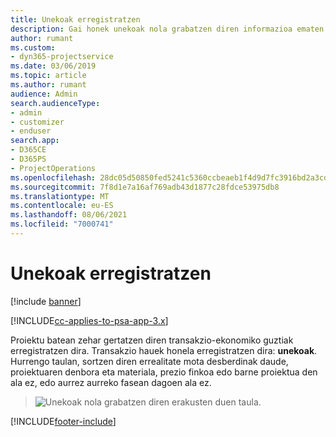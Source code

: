```yaml
---
title: Unekoak erregistratzen
description: Gai honek unekoak nola grabatzen diren informazioa ematen du.
author: rumant
ms.custom:
- dyn365-projectservice
ms.date: 03/06/2019
ms.topic: article
ms.author: rumant
audience: Admin
search.audienceType:
- admin
- customizer
- enduser
search.app:
- D365CE
- D365PS
- ProjectOperations
ms.openlocfilehash: 28dc05d50850fed5241c5360ccbeaeb1f4d9d7fc3916bd2a3cd1bb6f43457dd1
ms.sourcegitcommit: 7f8d1e7a16af769adb43d1877c28fdce53975db8
ms.translationtype: MT
ms.contentlocale: eu-ES
ms.lasthandoff: 08/06/2021
ms.locfileid: "7000741"
---
```

# <a name="recording-actuals"></a>Unekoak erregistratzen 

[!include [banner](../includes/psa-now-project-operations.md)]

[!INCLUDE[cc-applies-to-psa-app-3.x](../includes/cc-applies-to-psa-app-3x.md)]

Proiektu batean zehar gertatzen diren transakzio-ekonomiko guztiak erregistratzen dira. Transakzio hauek honela erregistratzen dira: **unekoak**. Hurrengo taulan, sortzen diren errealitate mota desberdinak daude, proiektuaren denbora eta materiala, prezio finkoa edo barne proiektua den ala ez, edo aurrez aurreko fasean dagoen ala ez.

> ![Unekoak nola grabatzen diren erakusten duen taula.](media/advanced-table2.png)


[!INCLUDE[footer-include](../includes/footer-banner.md)]